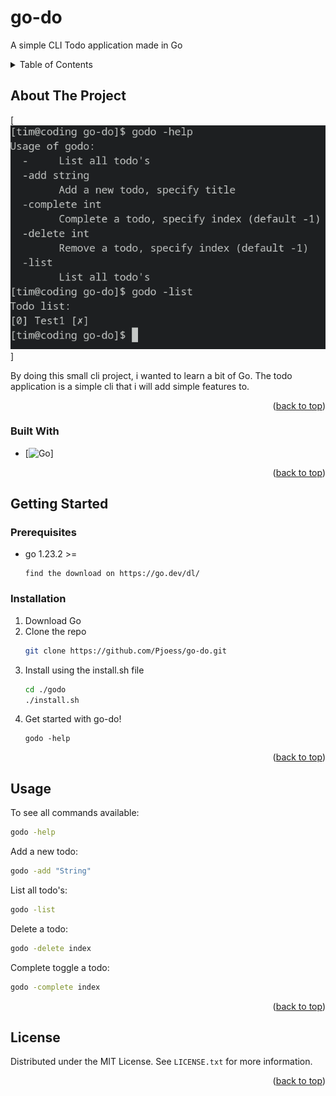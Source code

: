 # go-do
A simple CLI Todo application made in Go

<a id="readme-top"></a>


<!-- TABLE OF CONTENTS -->
<details>
  <summary>Table of Contents</summary>
  <ol>
    <li>
      <a href="#about-the-project">About The Project</a>
      <ul>
        <li><a href="#built-with">Built With</a></li>
      </ul>
    </li>
    <li>
      <a href="#getting-started">Getting Started</a>
      <ul>
        <li><a href="#prerequisites">Prerequisites</a></li>
        <li><a href="#installation">Installation</a></li>
      </ul>
    </li>
    <li><a href="#usage">Usage</a></li>
    <li><a href="#license">License</a></li>
  </ol>
</details>



<!-- ABOUT THE PROJECT -->
## About The Project

[![Godo Screen Shot][product-screenshot]]

By doing this small cli project, i wanted to learn a bit of Go. The todo application is a simple cli that i will add simple features to.

<p align="right">(<a href="#readme-top">back to top</a>)</p>



### Built With

* [![Go][Golang]]


<p align="right">(<a href="#readme-top">back to top</a>)</p>



<!-- GETTING STARTED -->
## Getting Started



### Prerequisites

* go 1.23.2 >=
  ```
  find the download on https://go.dev/dl/
  ```

### Installation

1. Download Go 
2. Clone the repo
   ```sh
   git clone https://github.com/Pjoess/go-do.git
   ```
3. Install using the install.sh file
   ```sh
   cd ./godo
   ./install.sh
   ```
4. Get started with go-do!
   ```
   godo -help
   ```

<p align="right">(<a href="#readme-top">back to top</a>)</p>



<!-- USAGE EXAMPLES -->
## Usage

To see all commands available:
```sh
godo -help
```

Add a new todo:
```sh
godo -add "String"
```

List all todo's:
```sh
godo -list
```

Delete a todo:
```sh
godo -delete index
```

Complete toggle a todo:
```sh
godo -complete index
```

<p align="right">(<a href="#readme-top">back to top</a>)</p>


<!-- LICENSE -->
## License

Distributed under the MIT License. See `LICENSE.txt` for more information.

<p align="right">(<a href="#readme-top">back to top</a>)</p>


[product-screenshot]: picture.png
[Golang]: https://go.dev